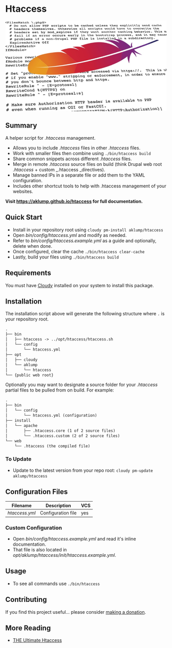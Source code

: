 # Htaccess

![htaccess](images/htaccess.jpg)

## Summary

A helper script for _.htaccess_ management.

* Allows you to include _.htaccess_ files in other _.htaccess_ files.
* Work with smaller files then combine using `./bin/htaccess build`
* Share common snippets across different _.htaccess_ files.
* Merge in remote _.htaccess_ source files on build (think Drupal web root _.htaccess_ + custom _.htaccess _directives). 
* Manage banned IPs in a separate file or add them to the YAML configuration.
* Includes other shortcut tools to help with .htaccess management of your websites.

**Visit <https://aklump.github.io/htaccess> for full documentation.**

## Quick Start

- Install in your repository root using `cloudy pm-install aklump/htaccess`
- Open _bin/config/htaccess.yml_ and modify as needed.
- Refer to _bin/config/htaccess.example.yml_ as a guide and optionally, delete when done.
- Once configured, clear the cache `./bin/htaccess clear-cache`
- Lastly, build your files using `./bin/htaccess build`

## Requirements

You must have [Cloudy](https://github.com/aklump/cloudy) installed on your system to install this package.

## Installation

The installation script above will generate the following structure where `.` is your repository root.

    .
    ├── bin
    │   ├── htaccess -> ../opt/htaccess/htaccess.sh
    │   └── config
    │       └── htaccess.yml
    ├── opt
    │   ├── cloudy
    │   └── aklump
    │       └── htaccess
    └── {public web root}

Optionally you may want to designate a source folder for your _.htaccess_ partial files to be pulled from on build.  For example:

    .
    ├── bin
    │   └── config
    │       └── htaccess.yml (configuration)
    ├── install
    │   └── apache
    │       ├── .htaccess.core (1 of 2 source files)
    │       └── .htaccess.custom (2 of 2 source files)
    └── web
        └── .htaccess (the compiled file)
    
### To Update

- Update to the latest version from your repo root: `cloudy pm-update aklump/htaccess`

## Configuration Files

| Filename | Description | VCS |
|----------|----------|---|
| _htaccess.yml_ | Configuration file | yes |

### Custom Configuration

* Open _bin/config/htaccess.example.yml_ and read it's inline documentation.
* That file is also located in _opt/aklump/htaccess/init/htaccess.example.yml_.

## Usage

* To see all commands use `./bin/htaccess`

## Contributing

If you find this project useful... please consider [making a donation](https://www.paypal.com/cgi-bin/webscr?cmd=_s-xclick&hosted_button_id=4E5KZHDQCEUV8&item_name=Gratitude%20for%20aklump%2Fwebsite-htaccess).

## More Reading

* [THE Ultimate Htaccess](https://www.askapache.com/htaccess)
